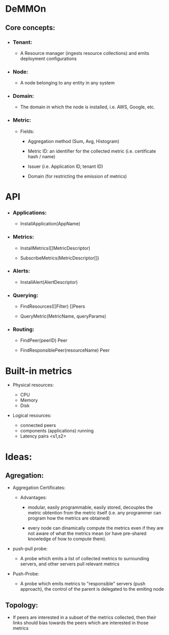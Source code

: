 # DeMMOn

## Core concepts:

* ### Tenant:

    * A Resource manager (ingests resource collections) and emits deployment configurations

* ###  Node:

    * A node belonging to any entity in any system

* ### Domain:

    * The domain in which the node is installed, i.e. AWS, Google, etc.

* ### Metric: 

     * Fields:

        * Aggregation method (Sum, Avg, Histogram)

        * Metric ID: an identifier for the collected metric (i.e. certificate hash / name)

        * Issuer (i.e. Application ID, tenant ID)

        * Domain (for restricting the emission of metrics)

# API

<!-- * ### Add Domain -->
<!-- * ### Remove Domain -->

* ### Applications:

    * InstallApplication(AppName)

* ### Metrics:

    * InstallMetrics([]MetricDescriptor)

    * SubscribeMetrics(MetricDescriptor[])

* ### Alerts:

    * InstallAlert(AlertDescriptor)

* ### Querying:

    * FindResources([]Filter) []Peers

    * QueryMetric(MetricName, queryParams)

* ### Routing:

    * FindPeer(peerID) Peer

    * FindResponsiblePeer(resourceName) Peer

# Built-in metrics

*   Physical resources:

    * CPU
    * Memory
    * Disk

*   Logical resources:

    * connected peers
    * components (applications) running
    * Latency pairs <s1,s2>

# Ideas: 

## Agregation:

* Aggregation Certificates:

    * Advantages:

        * modular, easily programmable, easily stored, decouples the metric obtention from the metric itself (i.e. any programmer can program how the metrics are obtained) 

        * every node can dinamically compute the metrics even if they are not aware of what the metrics mean (or have pre-shared knowledge of how to compute them).

* push-pull probe:

    * A probe which emits a list of collected metrics to surrounding servers, and other servers pull relevant metrics 

* Push-Probe:

    * A probe which emits metrics to "responsible" servers (push approach), the control of the parent is delegated to the emiting node


## Topology:

* If peers are interested in a subset of the metrics collected, then their links should bias towards the peers which are interested in those metrics 

